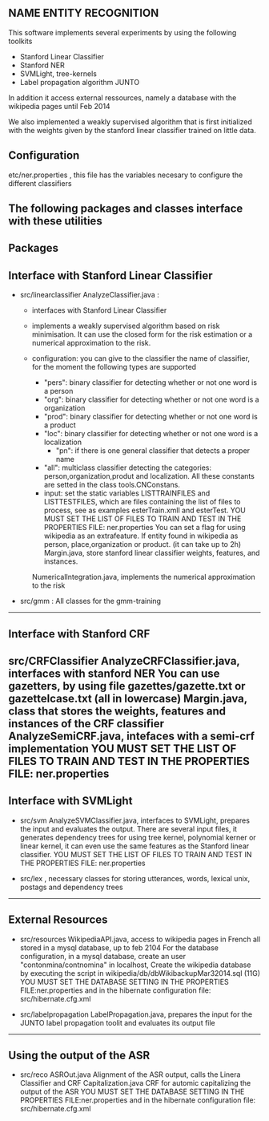 NAME ENTITY RECOGNITION 
-----------------------

This software implements several experiments by using the following toolkits

* Stanford Linear Classifier
* Stanford NER
* SVMLight, tree-kernels
* Label propagation algorithm  JUNTO

In addition it access external ressources, namely a database with the wikipedia pages until Feb 2014

We also implemented a weakly supervised algorithm that is first initialized with the weights given by the stanford linear classifier trained on little data.

Configuration
-------------

etc/ner.properties , this file has the variables necesary to configure the different classifiers

The following packages and classes interface with these utilities
--------
Packages
-----------------------------------------
Interface with Stanford Linear Classifier
-----------------------------------------
* src/linearclassifier
	AnalyzeClassifier.java :
	* interfaces with Stanford Linear Classifier 
	* implements a weakly supervised algorithm based on risk minimisation.
	It can use the closed form for the risk estimation or a numerical approximation to the risk.
	* configuration: you can give to the classifier the name of classifier, for the moment the following types are supported
		* "pers": binary classifier for detecting whether or not one word is a person
		* "org":  binary classifier for detecting whether or not one word is a organization
		* "prod":  binary classifier for detecting whether or not one word is a product 
		* "loc":  binary classifier for detecting whether or not one word is a localization 
        	* "pn": if there is one general classifier that detects a proper name
		* "all": multiclass classifier detecting the categories: person,organization,produt and localization.
						All these constants are setted in the class tools.CNConstans.
		* input: set the static variables LISTTRAINFILES and LISTTESTFILES, which are files containing
                                                the list of files to process, see as examples esterTrain.xmll and esterTest.
						YOU MUST SET THE LIST OF FILES TO TRAIN AND TEST IN THE PROPERTIES FILE: ner.properties
					You can set a flag for using wikipedia as an extrafeature.
					If entity found in wikipedia as person, place,organization or product. (it can take up to 2h)
        Margin.java, store stanford linear classifier weights, features, and instances.

        NumericalIntegration.java, implements the numerical  approximation to the risk
* src/gmm : All classes for the gmm-training

----------------------------------------
Interface with Stanford CRF
----------------------------------------
src/CRFClassifier
	AnalyzeCRFClassifier.java, interfaces with stanford NER
					You can use gazetters, by using file  gazettes/gazette.txt or gazettelcase.txt (all in lowercase)
	Margin.java, class that stores the weights, features and instances of the CRF classifier
        AnalyzeSemiCRF.java, intefaces with a semi-crf implementation
	YOU MUST SET THE LIST OF FILES TO TRAIN AND TEST IN THE PROPERTIES FILE: ner.properties
-----------------------------------------
Interface with SVMLight
-----------------------------------------

* src/svm
       AnalyzeSVMClassifier.java, interfaces to SVMLight, prepares the input and evaluates the output.
			There are several input files, it generates dependency trees for using tree kernel, polynomial kerner or linear kernel, it can even use
			the same features as the Stanford linear classifier.
	YOU MUST SET THE LIST OF FILES TO TRAIN AND TEST IN THE PROPERTIES FILE: ner.properties

* src/lex , necessary classes for storing utterances, words, lexical unix, postags and dependency trees

-----------------------------------------
External Resources
-----------------------------------------

* src/resources
       WikipediaAPI.java, access to wikipedia pages in French all stored in a mysql database, up to feb 2104
       For the database configuration, in a mysql database, create an user "contonmina/contnomina" in localhost, 
       Create the wikipedia database by executing the script in wikipedia/db/dbWikibackupMar32014.sql (11G)  
       YOU MUST SET THE DATABASE SETTING IN THE PROPERTIES FILE:ner.properties and in the hibernate configuration file: src/hibernate.cfg.xml

* src/labelpropagation
	LabelPropagation.java, prepares the input for the JUNTO label propagation toolit and evaluates its output file
       
-----------------------------------------
Using the output of the ASR
-----------------------------------------

* src/reco
	ASROut.java  Alignment of the ASR output, calls the Linera Classifier and CRF
	Capitalization.java CRF for automic capitalizing the output of the ASR
        YOU MUST SET THE DATABASE SETTING IN THE PROPERTIES FILE:ner.properties and in the hibernate configuration file: src/hibernate.cfg.xml

